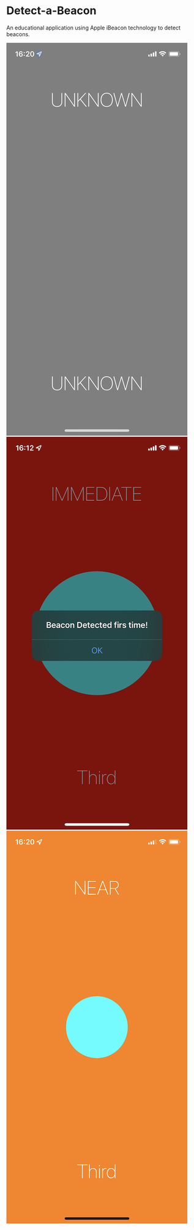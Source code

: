 # Detect-a-Beacon

An educational application using Apple iBeacon technology to detect beacons.

![Screenshot001](https://github.com/ClearCut3000/Detect-a-Beacon/blob/main/Screenshots/scr001.PNG?raw=true)
![Screenshot002](https://github.com/ClearCut3000/Detect-a-Beacon/blob/main/Screenshots/scr002.PNG?raw=true)
![Screenshot003](https://github.com/ClearCut3000/Detect-a-Beacon/blob/main/Screenshots/scr003.PNG?raw=true)
